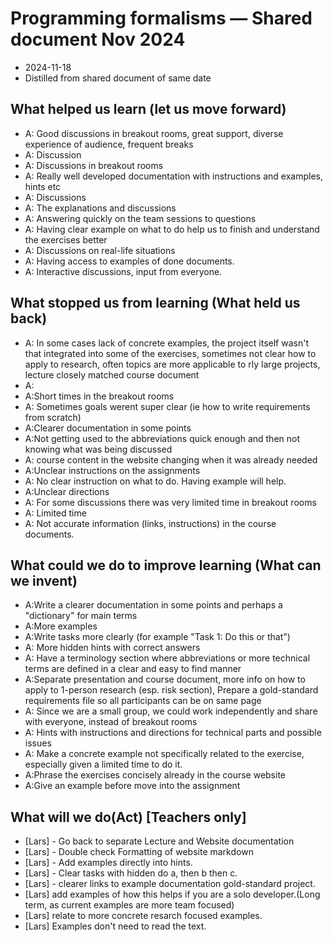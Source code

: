 # Programming formalisms — Shared document Nov 2024

- 2024-11-18
- Distilled from shared document of same date

## What helped us learn (let us move forward)

- A: Good discussions in breakout rooms, great support, diverse experience of audience, frequent breaks
- A: Discussion
- A: Discussions in breakout rooms
- A: Really well developed documentation with instructions and examples, hints etc
- A: Discussions
- A: The explanations and discussions
- A: Answering quickly on the team sessions to questions
- A: Having clear example on what to do help us to finish and understand the exercises better
- A: Discussions on real-life situations
- A: Having access to examples of done documents.
- A: Interactive discussions, input from everyone.

## What stopped us from learning (What held us back)

- A: In some cases lack of concrete examples, the project itself wasn't that integrated into some of the exercises, sometimes not clear how to apply to research, often topics are more applicable to rly large projects, lecture closely matched course document
- A: 
- A:Short times in the breakout rooms
- A: Sometimes goals werent super clear (ie how to write requirements from scratch)
- A:Clearer documentation in some points
- A:Not getting used to the abbreviations quick enough and then not knowing what was being discussed
- A: course content in the website changing when it was already needed
- A:Unclear instructions on the assignments 
- A: No clear instruction on what to do. Having example will help. 
- A:Unclear directions
- A: For some discussions there was very limited time in breakout rooms
- A: Limited time 
- A: Not accurate information (links, instructions) in the course documents.

## What could we do to improve learning (What can we invent)

- A:Write a clearer documentation in some points and perhaps a "dictionary" for main terms
- A:More examples
- A:Write tasks more clearly (for example "Task 1: Do this or that")
- A: More hidden hints with correct answers
- A: Have a terminology section where abbreviations or more technical terms are defined in a clear and easy to find manner
- A:Separate presentation and course document, more info on how to apply to 1-person research (esp. risk section), Prepare a gold-standard requirements file so all participants can be on same page
- A: Since we are a small group, we could work independently and share with everyone, instead of breakout rooms
- A: Hints with instructions and directions for technical parts and possible issues
- A: Make a concrete example not specifically related to the exercise, especially given a limited time to do it.
- A:Phrase the exercises concisely already in the course website
- A:Give an example before move into the assignment 

## What will we do(Act) [Teachers only]

- [Lars] - Go back to separate Lecture and Website documentation
- [Lars] - Double check Formatting of website markdown
- [Lars] - Add examples directly into hints.
- [Lars] - Clear tasks with hidden do a, then b then c.
- [Lars] - clearer links to example documentation gold-standard project.
- [Lars] add examples of how this helps if you are a solo developer.(Long term, as current examples are more team focused)
- [Lars] relate to more concrete resarch focused examples.
- [Lars] Examples don't need to read the text.
